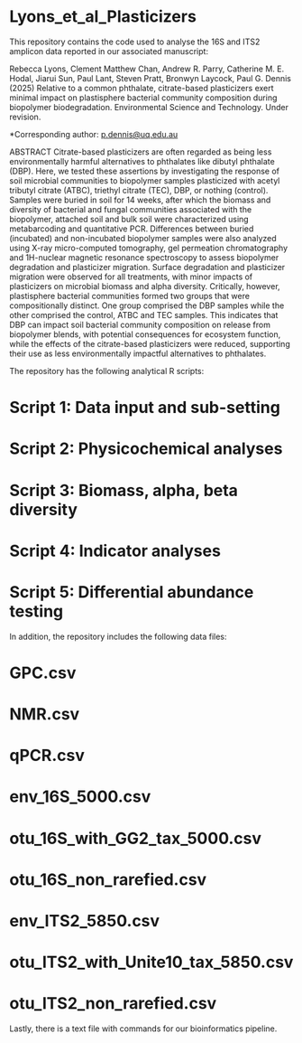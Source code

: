 # Lyons_et_al_Plasticizers
This repository contains the code used to analyse the 16S and ITS2 amplicon data reported in our associated manuscript: 

Rebecca Lyons, Clement Matthew Chan, Andrew R. Parry, Catherine M. E. Hodal, Jiarui Sun, Paul Lant, Steven Pratt, Bronwyn Laycock, Paul G. Dennis (2025) Relative to a common phthalate, citrate-based plasticizers exert minimal impact on plastisphere bacterial community composition during biopolymer biodegradation. Environmental Science and Technology. Under revision.

*Corresponding author: p.dennis@uq.edu.au

ABSTRACT 
Citrate-based plasticizers are often regarded as being less environmentally harmful alternatives to phthalates like dibutyl phthalate (DBP). Here, we tested these assertions by investigating the response of soil microbial communities to biopolymer samples plasticized with acetyl tributyl citrate (ATBC), triethyl citrate (TEC), DBP, or nothing (control). Samples were buried in soil for 14 weeks, after which the biomass and diversity of bacterial and fungal communities associated with the biopolymer, attached soil and bulk soil were characterized using metabarcoding and quantitative PCR. Differences between buried (incubated) and non-incubated biopolymer samples were also analyzed using X-ray micro-computed tomography, gel permeation chromatography and 1H-nuclear magnetic resonance spectroscopy to assess biopolymer degradation and plasticizer migration. Surface degradation and plasticizer migration were observed for all treatments, with minor impacts of plasticizers on microbial biomass and alpha diversity. Critically, however, plastisphere bacterial communities formed two groups that were compositionally distinct. One group comprised the DBP samples while the other comprised the control, ATBC and TEC samples. This indicates that DBP can impact soil bacterial community composition on release from biopolymer blends, with potential consequences for ecosystem function, while the effects of the citrate-based plasticizers were reduced, supporting their use as less environmentally impactful alternatives to phthalates. 

The repository has the following analytical R scripts:
# Script 1: Data input and sub-setting
# Script 2: Physicochemical analyses
# Script 3: Biomass, alpha, beta diversity
# Script 4: Indicator analyses
# Script 5: Differential abundance testing

In addition, the repository includes the following data files:
# GPC.csv 
# NMR.csv 
# qPCR.csv 
# env_16S_5000.csv
# otu_16S_with_GG2_tax_5000.csv
# otu_16S_non_rarefied.csv
# env_ITS2_5850.csv
# otu_ITS2_with_Unite10_tax_5850.csv
# otu_ITS2_non_rarefied.csv

Lastly, there is a text file with commands for our bioinformatics pipeline.
